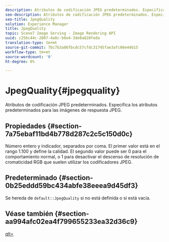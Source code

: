 ```yaml
---
description: Atributos de codificación JPEG predeterminados. Especifica los atributos predeterminados para las imágenes de respuesta JPEG.
seo-description: Atributos de codificación JPEG predeterminados. Especifica los atributos predeterminados para las imágenes de respuesta JPEG.
seo-title: JpegQuality
solution: Experience Manager
title: JpegQuality
topic: Scene7 Image Serving - Image Rendering API
uuid: c256c44c-2807-4a0c-b6e4-3de0a828feda
translation-type: tm+mt
source-git-commit: 7bc7b3a86fbcdc57cfdc31745fae3afc06e44b15
workflow-type: tm+mt
source-wordcount: '0'
ht-degree: 0%

---
```



# JpegQuality{#jpegquality}

Atributos de codificación JPEG predeterminados. Especifica los atributos predeterminados para las imágenes de respuesta JPEG.

## Propiedades {#section-7a75ebaf11bd4b778d287c2c5c150d0c}

Número entero y indicador, separados por coma. El primer valor está en el rango 1.100 y define la calidad. El segundo valor puede ser 0 para el comportamiento normal, o 1 para desactivar el descenso de resolución de cromaticidad RGB que suelen utilizar los codificadores JPEG.

## Predeterminado {#section-0b25eddd59bc434abfe38eeea9d45df3}

Se hereda de `default::JpegQuality` si no está definida o si está vacía.

## Véase también {#section-aa994afc02ea4f799655233ea32d36c9}

[qlt=](../../../../../is-api/http-ref/image-serving-api-ref/c-http-protocol-reference/c-command-reference/r-is-http-qlt.md#reference-f69ed0758c784b0385d979820546d352)
